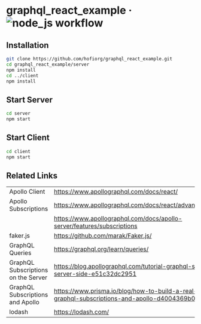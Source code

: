 # graphql_react_example &middot; ![node_js workflow](https://github.com/hofiorg/graphql_react_example/actions/workflows/node.js.yml/badge.svg)

## Installation

```bash
git clone https://github.com/hofiorg/graphql_react_example.git
cd graphql_react_example/server
npm install
cd ../client
npm install
```

## Start Server

```bash
cd server
npm start
```

## Start Client

```bash
cd client
npm start
```

## Related Links

|                                     |                                                                                                               |
|-------------------------------------|---------------------------------------------------------------------------------------------------------------|
| Apollo Client                       | <https://www.apollographql.com/docs/react/>                                                                   |
| Apollo Subscriptions                | <https://www.apollographql.com/docs/react/advanced/subscriptions>                                             |
|                                     | <https://www.apollographql.com/docs/apollo-server/features/subscriptions>                                     |                                
| faker.js                            | <https://github.com/marak/Faker.js/>                                                                          |
| GraphQL Queries                     | <https://graphql.org/learn/queries/>                                                                          |
| GraphQL Subscriptions on the Server | <https://blog.apollographql.com/tutorial-graphql-subscriptions-server-side-e51c32dc2951>                      |
| GraphQL Subscriptions and Apollo    | <https://www.prisma.io/blog/how-to-build-a-real-time-chat-with-graphql-subscriptions-and-apollo-d4004369b0d4> |
| lodash                              | <https://lodash.com/>                                                                                         |
